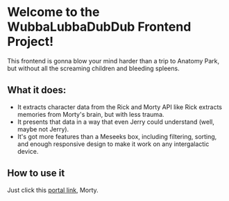 # Welcome to the WubbaLubbaDubDub Frontend Project!
This frontend is gonna blow your mind harder than a trip to Anatomy Park, but without all the screaming children and bleeding spleens.

## What it does:
- It extracts character data from the Rick and Morty API like Rick extracts memories from Morty's brain, but with less trauma.
- It presents that data in a way that even Jerry could understand (well, maybe not Jerry).
- It's got more features than a Meseeks box, including filtering, sorting, and enough responsive design to make it work on any intergalactic device.

## How to use it
Just click this [portal link](https://douglasirrazabal.github.io/rick-and-morty), Morty.
